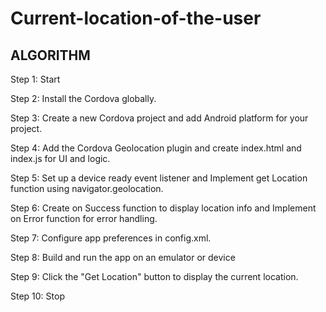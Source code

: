 # Current-location-of-the-user

## ALGORITHM


Step 1: Start


Step 2: Install the Cordova globally.


Step 3: Create a new Cordova project and add Android platform for your project.


Step 4: Add the Cordova Geolocation plugin and create index.html and index.js for UI and logic.


Step 5: Set up a device ready event listener and Implement get Location function using navigator.geolocation.


Step 6: Create on Success function to display location info and Implement on Error function for error handling.


Step 7: Configure app preferences in config.xml.


Step 8: Build and run the app on an emulator or device


Step 9: Click the "Get Location" button to display the current location.


Step 10: Stop
